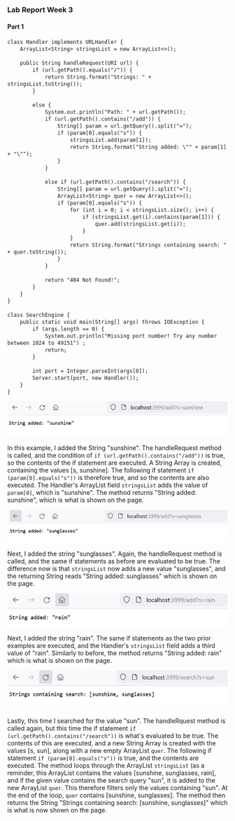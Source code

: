 ### Lab Report Week 3

#### Part 1

```
class Handler implements URLHandler {
    ArrayList<String> stringsList = new ArrayList<>();

    public String handleRequest(URI url) {
        if (url.getPath().equals("/")) {
            return String.format("Strings: " + stringsList.toString());
        }

        else {
            System.out.println("Path: " + url.getPath());
            if (url.getPath().contains("/add")) {
                String[] param = url.getQuery().split("=");
                if (param[0].equals("s")) {
                    stringsList.add(param[1]);
                    return String.format("String added: \"" + param[1] + "\"");
                }
            }

            else if (url.getPath().contains("/search")) {
                String[] param = url.getQuery().split("=");
                ArrayList<String> quer = new ArrayList<>();
                if (param[0].equals("s")) {
                    for (int i = 0; i < stringsList.size(); i++) {
                        if (stringsList.get(i).contains(param[1])) {
                            quer.add(stringsList.get(i));
                        }
                    }
                    return String.format("Strings containing search: " + quer.toString());
                }
            }

            return "404 Not Found!";
        }
    }
}

class SearchEngine {
    public static void main(String[] args) throws IOException {
        if (args.length == 0) {
            System.out.println("Missing port number! Try any number between 1024 to 49151") ;
            return;
        }

        int port = Integer.parseInt(args[0]);
        Server.start(port, new Handler());
    }
}
```

![Image 1](add1.png)

In this example, I added the String "sunshine". The handleRequest method is called, and the condition of `if (url.getPath().contains("/add"))` is true, so the contents of the if statement are executed. A String Array is created, containing the values [s, sunshine]. The following if statement `if (param[0].equals("s"))` is therefore true, and so the contents are also executed. The Handler's ArrayList field `stringsList` adds the value of `param[0]`, which is "sunshine". The method returns "String added: sunshine", which is what is shown on the page.

![Image 2](add2.png)

Next, I added the string "sunglasses". Again, the handleRequest method is called, and the same if statements as before are evaluated to be true. The difference now is that `stringsList` now adds a new value "sunglasses", and the returning String reads "String added: sunglasses" which is shown on the page.

![Image 3](add3.png)

Next, I added the string "rain". The same if statements as the two prior examples are executed, and the Handler's `stringsList` field adds a third value of "rain". Similarly to before, the method returns "String added: rain" which is what is shown on the page.

![Image 4](search.png)

Lastly, this time I searched for the value "sun". The handleRquest method is called again, but this time the if statement `if (url.getPath().contains("/search"))` is what's evaluated to be true. The contents of this are executed, and a new String Array is created with the values [s, sun], along with a new empty ArrayList `quer`. The following if statement `if (param[0].equals("s"))` is true, and the contents are executed. The method loops through the ArrayList `stringsList` (as a reminder, this ArrayList contains the values [sunshine, sunglasses, rain], and if the given value contains the search query "sun", it is added to the new ArrayList `quer`. This therefore filters only the values containing "sun". At the end of the loop, `quer` contains [sunshine, sunglasses]. The method then returns the String "Strings containing search: [sunshine, sunglasses]" which is what is now shown on the page.
